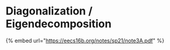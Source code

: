 # Diagonalization / Eigendecomposition

{% embed url="https://eecs16b.org/notes/sp21/note3A.pdf" %}



